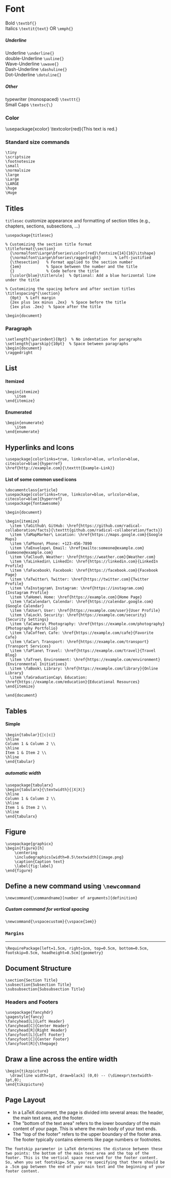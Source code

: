 # Font 

Bold `\textbf{}`  
Italics `\textit{text}` OR `\emph{}`  

##### Underline
Underline `\underline{}`  
double-Underline `\uuline{}`  
Wave-Underline `\uwave{}`  
Dash-Underline `\dashuline{}`    
Dot-Underline `\dotuline{}`

##### Other
typewriter (monospaced) `\texttt{}`  
Small Caps `\textsc{\}`

### Color
\usepackage{xcolor}
\textcolor{red}{This text is red.}


### Standard size commands
```
\tiny        
\scriptsize        
\footnotesize        
\small        
\normalsize        
\large        
\Large        
\LARGE        
\huge        
\Huge        
```

## Titles  
`titlesec` customize appearance and formatting of section titles (e.g., chapters, sections, subsections, ...)  
```
\usepackage{titlesec}

% Customizing the section title format
\titleformat{\section}
  {\normalfont\Large\bfseries\color{red}\fontsize{14}{16}\itshape}   
  {\normalfont\Large\bfseries\raggedright}      % Left-justified
  {\thesection}   % Format applied to the section number
  {1em}           % Space between the number and the title
  {}              % Code before the title
  [\color{blue}\titlerule]  % Optional: Add a blue horizontal line under the title

% Customizing the spacing before and after section titles
\titlespacing*{\section}
  {0pt}  % Left margin
  {2ex plus 1ex minus .2ex}  % Space before the title
  {1ex plus .2ex}  % Space after the title

\begin{document}
```

### Paragraph
```
\setlength{\parindent}{0pt}  % No indentation for paragraphs
\setlength{\parskip}{10pt}  % Space between paragraphs
\begin{document}
\raggedright
```


## List
#### Itemized 
```
\begin{itemize}
    \item 
\end{itemize}
```
#### Enumerated
```
\begin{enumerate}
    \item 
\end{enumerate}
```

## Hyperlinks and Icons
```
\usepackage[colorlinks=true, linkcolor=blue, urlcolor=blue, citecolor=blue]{hyperref}
\href{http://example.com}{\texttt{Example-Link}}
```

#### List of some common used icons
```
\documentclass{article}
\usepackage[colorlinks=true, linkcolor=blue, urlcolor=blue, citecolor=blue]{hyperref}
\usepackage{fontawesome}

\begin{document}

\begin{itemize}
  \item \faGithub\ GitHub: \href{https://github.com/radical-collaboration/facts}{\texttt{github.com/radical-collaboration/facts}}
  \item \faMapMarker\ Location: \href{https://maps.google.com}{Google Maps}
  \item \faPhone\ Phone: +123-456-7890
  \item \faEnvelope\ Email: \href{mailto:someone@example.com}{someone@example.com}
  \item \faCloud\ Weather: \href{https://weather.com}{Weather.com}
  \item \faLinkedin\ LinkedIn: \href{https://linkedin.com}{LinkedIn Profile}
  \item \faFacebook\ Facebook: \href{https://facebook.com}{Facebook Page}
  \item \faTwitter\ Twitter: \href{https://twitter.com}{Twitter Profile}
  \item \faInstagram\ Instagram: \href{https://instagram.com}{Instagram Profile}
  \item \faHome\ Home: \href{https://example.com}{Home Page}
  \item \faCalendar\ Calendar: \href{https://calendar.google.com}{Google Calendar}
  \item \faUser\ User: \href{https://example.com/user}{User Profile}
  \item \faLock\ Security: \href{https://example.com/security}{Security Settings}
  \item \faCamera\ Photography: \href{https://example.com/photography}{Photography Portfolio}
  \item \faCoffee\ Cafe: \href{https://example.com/cafe}{Favorite Cafe}
  \item \faCar\ Transport: \href{https://example.com/transport}{Transport Services}
  \item \faPlane\ Travel: \href{https://example.com/travel}{Travel Blog}
  \item \faTree\ Environment: \href{https://example.com/environment}{Environmental Initiatives}
  \item \faBook\ Library: \href{https://example.com/library}{Online Library}
  \item \faGraduationCap\ Education: \href{https://example.com/education}{Educational Resources}
\end{itemize}

\end{document}
```


## Tables
#### Simple
```
\begin{tabular}{|c|c|}
\hline
Column 1 & Column 2 \\
\hline
Item 1 & Item 2 \\
\hline
\end{tabular}
```
 
##### automatic width
```
\usepackage{tabularx}
\begin{tabularx}{\textwidth}{|X|X|}
\hline
Column 1 & Column 2 \\
\hline
Item 1 & Item 2 \\
\hline
\end{tabularx}

```

## Figure
```
\usepackage{graphicx}
\begin{figure}[h]
    \centering
    \includegraphics[width=0.5\textwidth]{image.png}
    \caption{Caption text}
    \label{fig:label}
\end{figure}
```



## Define a new command using `\newcommand`  
```
\newcommand{\commandname}[number of arguments]{definition}
```

##### Custom command for vertical spacing
```
\newcommand{\vspacecustom}{\vspace{1em}} 
```


### `Margins`
---
```
\RequirePackage[left=1.5cm, right=1cm, top=0.5cm, bottom=0.5cm, footskip=0.5cm, headheight=0.5cm]{geometry}
```

## Document Structure
```
\section{Section Title}
\subsection{Subsection Title}
\subsubsection{Subsubsection Title}
```

### Headers and Footers
```
\usepackage{fancyhdr}
\pagestyle{fancy}
\fancyhead[L]{Left Header}
\fancyhead[C]{Center Header}
\fancyhead[R]{Right Header}
\fancyfoot[L]{Left Footer}
\fancyfoot[C]{Center Footer}
\fancyfoot[R]{\thepage}
```

## Draw a line across the entire width
```
\begin{tikzpicture}
  \draw[line width=1pt, draw=black] (0,0) -- (\dimexpr\textwidth-1pt,0);
\end{tikzpicture}
```

## Page Layout
- In a LaTeX document, the page is divided into several areas: the header, the main text area, and the footer.
- The "bottom of the text area" refers to the lower boundary of the main content of your page. This is where the main body of your text ends.
- The "top of the footer" refers to the upper boundary of the footer area. The footer typically contains elements like page numbers or footnotes.
```
The footskip parameter in LaTeX determines the distance between these two points: the bottom of the main text area and the top of the footer. This is the vertical space reserved for the footer content.
So, when you set footskip=.5cm, you're specifying that there should be a .5cm gap between the end of your main text and the beginning of your footer content.
```


